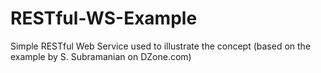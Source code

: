 # RESTful-WS-Example
Simple RESTful Web Service used to illustrate the concept (based on the example by S. Subramanian on DZone.com)
